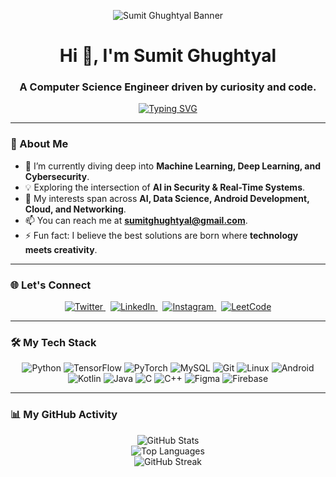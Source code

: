 <p align="center">
  <img src="URL_TO_YOUR_BANNER_IMAGE" alt="Sumit Ghughtyal Banner">
</p>

<div align="center">

# Hi 👋, I'm Sumit Ghughtyal

### A Computer Science Engineer driven by curiosity and code.

<a href="https://git.io/typing-svg"><img src="https://readme-typing-svg.herokuapp.com?font=Fira+Code&weight=600&size=25&pause=1000&color=0077B5&center=true&vCenter=true&width=435&lines=Aspiring+Data+Scientist;AI+%26+Cybersecurity+Enthusiast;Creative+Problem+Solver" alt="Typing SVG" /></a>

</div>

---

### 🚀 About Me

- 🌱 I’m currently diving deep into **Machine Learning, Deep Learning, and Cybersecurity**.
- 💡 Exploring the intersection of **AI in Security & Real-Time Systems**.
- 🎯 My interests span across **AI, Data Science, Android Development, Cloud, and Networking**.
- 📫 You can reach me at **sumitghughtyal@gmail.com**.
- ⚡ Fun fact: I believe the best solutions are born where **technology meets creativity**.

---

### 🌐 Let's Connect

<p align="center">
  <a href="https://twitter.com/sumitghughtyal">
    <img src="https://img.shields.io/badge/Twitter-1DA1F2?style=for-the-badge&logo=twitter&logoColor=white" alt="Twitter"/>
  </a>
  &nbsp;
  <a href="https://www.linkedin.com/in/sumit-ghughtyal-9a6873238/">
    <img src="https://img.shields.io/badge/LinkedIn-0077B5?style=for-the-badge&logo=linkedin&logoColor=white" alt="LinkedIn"/>
  </a>
  &nbsp;
  <a href="https://instagram.com/sumit.ghughtyal">
    <img src="https://img.shields.io/badge/Instagram-E4405F?style=for-the-badge&logo=instagram&logoColor=white" alt="Instagram"/>
  </a>
  &nbsp;
  <a href="https://www.leetcode.com/sumit_ghughtyal">
    <img src="https://img.shields.io/badge/LeetCode-FFA116?style=for-the-badge&logo=leetcode&logoColor=black" alt="LeetCode"/>
  </a>
</p>

---

### 🛠️ My Tech Stack

<p align="center">
  <img src="https://img.shields.io/badge/Python-3776AB?style=for-the-badge&logo=python&logoColor=white" alt="Python"/>
  <img src="https://img.shields.io/badge/TensorFlow-FF6F00?style=for-the-badge&logo=tensorflow&logoColor=white" alt="TensorFlow"/>
  <img src="https://img.shields.io/badge/PyTorch-EE4C2C?style=for-the-badge&logo=pytorch&logoColor=white" alt="PyTorch"/>
  <img src="https://img.shields.io/badge/MySQL-005C84?style=for-the-badge&logo=mysql&logoColor=white" alt="MySQL"/>
  <img src="https://img.shields.io/badge/Git-F05032?style=for-the-badge&logo=git&logoColor=white" alt="Git"/>
  <img src="https://img.shields.io/badge/Linux-FCC624?style=for-the-badge&logo=linux&logoColor=black" alt="Linux"/>
  <img src="https://img.shields.io/badge/Android-3DDC84?style=for-the-badge&logo=android&logoColor=white" alt="Android"/>
  <img src="https://img.shields.io/badge/Kotlin-0095D5?style=for-the-badge&logo=kotlin&logoColor=white" alt="Kotlin"/>
  <img src="https://img.shields.io/badge/Java-ED8B00?style=for-the-badge&logo=java&logoColor=white" alt="Java"/>
  <img src="https://img.shields.io/badge/C-00599C?style=for-the-badge&logo=c&logoColor=white" alt="C"/>
  <img src="https://img.shields.io/badge/C++-00599C?style=for-the-badge&logo=cplusplus&logoColor=white" alt="C++"/>
  <img src="https://img.shields.io/badge/Figma-F24E1E?style=for-the-badge&logo=figma&logoColor=white" alt="Figma"/>
  <img src="https://img.shields.io/badge/Firebase-FFCA28?style=for-the-badge&logo=firebase&logoColor=black" alt="Firebase"/>
</p>

---

### 📊 My GitHub Activity

<p align="center">
  <img src="https://github-readme-stats.vercel.app/api?username=SumitGhughtyal&show_icons=true&theme=tokyonight&hide_border=true&include_all_commits=true&count_private=true" alt="GitHub Stats" />
  <br/>
  <img src="https://github-readme-stats.vercel.app/api/top-langs?username=SumitGhughtyal&show_icons=true&locale=en&layout=compact&theme=tokyonight&hide_border=true" alt="Top Languages" />
  <br/>
  <img src="https://github-readme-streak-stats.herokuapp.com/?user=SumitGhughtyal&theme=tokyonight&hide_border=true" alt="GitHub Streak" />
</p>
